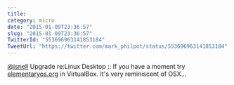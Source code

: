 ```yaml
---
title: 
category: micro
date: "2015-01-09T23:36:57"
slug: "2015-01-09T23:36:57"
TwitterId: "553696963141853184"
TweetUrl: "https://twitter.com/mark_philpot/status/553696963141853184"
---
```


[@jsnell](https://twitter.com/jsnell) Upgrade re:Linux Desktop :: If you have a
moment try [elementaryos.org](http://elementaryos.org/) in VirtualBox. It's very
reminiscent of OSX...
